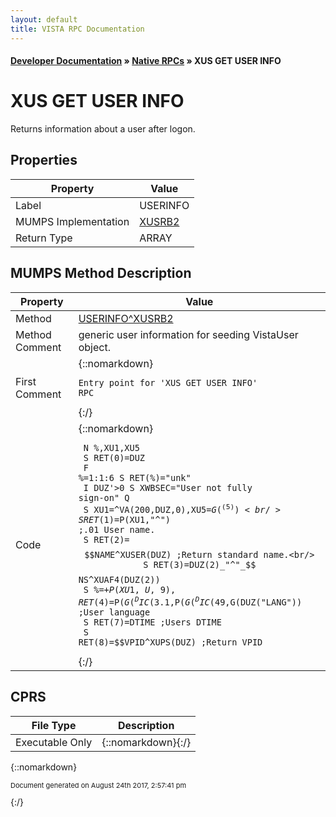 ```yaml
---
layout: default
title: VISTA RPC Documentation
---
```


#### [Developer Documentation](../index) &#187; [Native RPCs](TableOfContents) &#187; XUS GET USER INFO<br/>
# XUS GET USER INFO

Returns information about a user after logon. 

## Properties

Property | Value
--- | ---
Label | USERINFO
MUMPS Implementation | [XUSRB2](http://code.osehra.org/dox/Routine_XUSRB2_source.html)
Return Type | ARRAY




## MUMPS Method Description

Property | Value
--- | ---
Method | [USERINFO^XUSRB2](http://code.osehra.org/dox/Routine_XUSRB2_source.html)
Method Comment | generic user information for seeding VistaUser object.
First Comment | {::nomarkdown}<pre><code>Entry point for 'XUS GET USER INFO' RPC</code></pre>{:/}
Code | {::nomarkdown}<pre><code> N %,XU1,XU5<br/> S RET(0)=DUZ<br/> F %=1:1:6 S RET(%)="unk"<br/> I DUZ'>0 S XWBSEC="User not fully sign-on" Q<br/> S XU1=^VA(200,DUZ,0),XU5=$G(^(5))<br/> S RET(1)=$P(XU1,"^") ;.01 User name.<br/> S RET(2)=$$NAME^XUSER(DUZ) ;Return standard name.<br/> S RET(3)=DUZ(2)_"^"_$$NS^XUAF4(DUZ(2))<br/> S %=+$P(XU1,U,9),RET(4)=$P($G(^DIC(3.1,%,0)),U) ;Title<br/> S %=+XU5,RET(5)=$P($G(^DIC(49,%,0)),U) ;Service/Section<br/> S RET(6)=$G(DUZ("LANG")) ;User language<br/> S RET(7)=DTIME ;Users DTIME<br/> S RET(8)=$$VPID^XUPS(DUZ) ;Return VPID<br/></code></pre>{:/}



## CPRS

File Type | Description
--- | ---
Executable Only | {::nomarkdown}{:/}

{::nomarkdown} <br/><p style="font-size: 11px">Document generated on August 24th 2017, 2:57:41 pm</p>{:/}